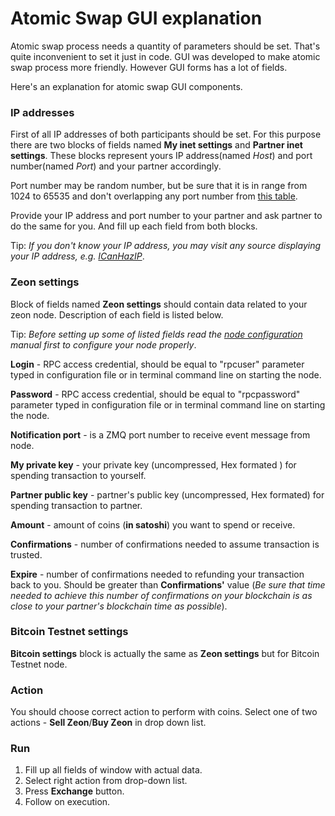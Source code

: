 # Atomic Swap GUI explanation

Atomic swap process needs a quantity of parameters should be set. 
That's quite inconvenient to set it just in code. 
GUI was developed to make atomic swap process more friendly. 
However GUI forms has a lot of fields.



Here's an explanation for atomic swap GUI components.

### IP addresses

First of all IP addresses of both participants should be set. 
For this purpose there are two blocks of fields named **My inet settings** and **Partner inet settings**. 
These blocks represent yours IP address(named *Host*) and port number(named *Port*) and your partner accordingly.

Port number may be random number, but be sure that it is in range from 1024 to 65535 
and don't overlapping any port number from [this table](https://en.wikipedia.org/wiki/List_of_TCP_and_UDP_port_numbers).

Provide your IP address and port number to your partner and ask partner to do the same for you. 
And fill up each field from both blocks.

Tip: *If you don't know your IP address, you may visit any source displaying your IP address, 
e.g. [ICanHazIP](http://icanhazip.com/)*.



### Zeon settings

Block of fields named **Zeon settings** should contain data related to your zeon node. 
Description of each field is listed below.

Tip: *Before setting up some of listed fields read the [node configuration](Node-conf.md) 
manual first to configure your node properly*.

**Login** - RPC access credential, should be equal to "rpcuser" parameter typed in configuration 
file or in terminal command line on starting the node.

**Password** - RPC access credential, should be equal to "rpcpassword" 
parameter typed in configuration file or in terminal command line on starting the node.

**Notification port** - is a ZMQ port number to receive event message from node.

**My private key** - your private key (uncompressed, Hex formated ) 
for spending transaction to yourself.


**Partner public key** - partner's public key (uncompressed, Hex formated) 
for spending transaction to partner.

**Amount** - amount of coins (**in satoshi**) you want to spend or receive.

**Confirmations** - number of confirmations needed to assume transaction is trusted.


**Expire** - number of confirmations needed to refunding your transaction back to you. 
Should be greater than **Confirmations'** value (*Be sure that time needed to achieve this number of confirmations on your blockchain is as close to your partner's blockchain time as possible*).


### Bitcoin Testnet settings

**Bitcoin settings** block is actually the same as **Zeon settings** but for Bitcoin Testnet node.

### Action

You should choose correct action to perform with coins. 
Select one of two actions - **Sell Zeon**/**Buy Zeon** in drop down list.

### Run

1. Fill up all fields of window with actual data.
2. Select right action from drop-down list.
3. Press **Exchange** button.
4. Follow on execution.



